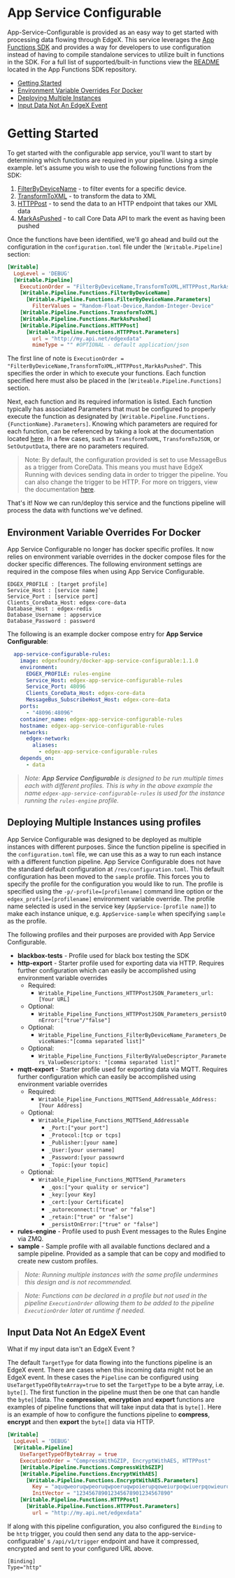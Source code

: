 # App Service Configurable

App-Service-Configurable is provided as an easy way to get started with processing data flowing through EdgeX. This service leverages the [App Functions SDK](https://github.com/edgexfoundry/app-functions-sdk-go) and provides a way for developers to use configuration instead of having to compile standalone services to utilize built in functions in the SDK. For a full list of supported/built-in functions view the [README](https://github.com/edgexfoundry/app-functions-sdk-go) located in the App Functions SDK repository. 

<!--ts-->

- [Getting Started](#getting-started)
- [Environment Variable Overrides For Docker](#environment-variable-overrides-for-docker)
- [Deploying Multiple Instances](#deploying-multiple-instances)
- [Input Data Not An EdgeX Event](#input-data-not-an-edgex-event)

 <!--te-->

# Getting Started 

To get started with the configurable app service, you'll want to start by determining which functions are required in your pipeline. Using a simple example.
let's assume you wish to use the following functions from the SDK:

1) [FilterByDeviceName](https://github.com/edgexfoundry/app-functions-sdk-go#filtering) - to filter events for a specific device.
2) [TransformToXML](https://github.com/edgexfoundry/app-functions-sdk-go#conversion) - to transform the data to XML
3) [HTTPPost](https://github.com/edgexfoundry/app-functions-sdk-go#export-functions) - to send the data to an HTTP endpoint that takes our XML data
4) [MarkAsPushed](https://github.com/edgexfoundry/app-functions-sdk-go/blob/master/README.md#CoreData-Functions) - to call Core Data API to mark the event as having been pushed

Once the functions have been identified, we'll go ahead and build out the configuration in the `configuration.toml` file under the `[Writable.Pipeline]` section:

```toml
[Writable]
  LogLevel = 'DEBUG'
  [Writable.Pipeline]
    ExecutionOrder = "FilterByDeviceName,TransformToXML,HTTPPost,MarkAsPushed"
    [Writable.Pipeline.Functions.FilterByDeviceName]
      [Writable.Pipeline.Functions.FilterByDeviceName.Parameters]
        FilterValues = "Random-Float-Device,Random-Integer-Device"
    [Writable.Pipeline.Functions.TransformToXML]
    [Writable.Pipeline.Functions.MarkAsPushed]
    [Writable.Pipeline.Functions.HTTPPost]
      [Writable.Pipeline.Functions.HTTPPost.Parameters]
        url = "http://my.api.net/edgexdata"
        mimeType = "" #OPTIONAL - default application/json
```

The first line of note is `ExecutionOrder = "FilterByDeviceName,TransformToXML,HTTPPost,MarkAsPushed"`. This specifies the order in which to execute your functions. Each function specified here must also be placed in the `[Writeable.Pipeline.Functions]` section. 

Next, each function and its required information is listed. Each function typically has associated Parameters that must be configured to properly execute the function as designated by `[Writable.Pipeline.Functions.{FunctionName}.Parameters]`. Knowing which parameters are required for each function, can be referenced by taking a look at the documentation located [here](https://github.com/edgexfoundry/app-functions-sdk-go#built-in-transformsfunctions).
In a few cases, such as `TransformToXML`, `TransformToJSON`, or `SetOutputData`, there are no parameters required.


> Note: By default, the configuration provided is set to use MessageBus as a trigger from CoreData. This means you must have EdgeX Running with devices sending data in order to trigger the pipeline. You can also change the trigger to be HTTP. For more on triggers, view the documentation [here](https://github.com/edgexfoundry/app-functions-sdk-go#triggers).

That's it! Now we can run/deploy this service and the functions pipeline will process the data with functions we've defined.

## Environment Variable Overrides For Docker

App Service Configurable no longer has docker specific profiles. It now relies on environment variable overrides in the docker compose files for the docker specific differences. The following environment settings are required in the compose files when using App Service Configurable.

```
EDGEX_PROFILE : [target profile]
Service_Host : [service name]
Service_Port : [service port]
Clients_CoreData_Host: edgex-core-data
Database_Host : edgex-redis
Database_Username : appservice
Database_Password : password
```

The following is an example docker compose entry for **App Service Configurable**:

```yaml
  app-service-configurable-rules:
    image: edgexfoundry/docker-app-service-configurable:1.1.0
    environment:
      EDGEX_PROFILE: rules-engine
      Service_Host: edgex-app-service-configurable-rules
      Service_Port: 48096
      Clients_CoreData_Host: edgex-core-data
      MessageBus_SubscribeHost_Host: edgex-core-data
    ports:
      - "48096:48096"
    container_name: edgex-app-service-configurable-rules
    hostname: edgex-app-service-configurable-rules
    networks:
      edgex-network:
        aliases:
          - edgex-app-service-configurable-rules
    depends_on:
      - data
```

> *Note: **App Service Configurable** is designed to be run multiple times each with different profiles. This is why in the above example the name `edgex-app-service-configurable-rules` is used for the instance running the `rules-engine` profile.*

## Deploying Multiple Instances using profiles

App Service Configurable was designed to be deployed as multiple instances with different purposes. Since the function pipeline is specified in the `configuration.toml` file, we can use this as a way to run each instance with a different function pipeline. App Service Configurable does not have the standard default configuration at `/res/configuration.toml`. This default configuration has been moved to the `sample` profile. This forces you to specify the profile for the configuration you would like to run. The profile is specified using the `-p/-profile=[profilename]` command line option or the `edgex_profile=[profilename]` environment variable override. The profile name selected is used in the service key (`AppService-[profile name]`) to make each instance unique, e.g. `AppService-sample` when specifying `sample` as the profile.

The following profiles and their purposes are provided with App Service Configurable. 

- **blackbox-tests** - Profile used for black box testing the SDK 
- **http-export** - Starter profile used for exporting data via HTTP. 
  Requires further configuration which can easily be accomplished using environment variable overrides
  - Required:
    - `Writable_Pipeline_Functions_HTTPPostJSON_Parameters_url:[Your URL]`
  - Optional: 
    - `Writable_Pipeline_Functions_HTTPPostJSON_Parameters_persistOnError:["true"/"false"]`
  - Optional: 
    - `Writable_Pipeline_Functions_FilterByDeviceName_Parameters_DeviceNames:"[comma separated list]"`
  - Optional: 
    - `Writable_Pipeline_Functions_FilterByValueDescriptor_Parameters_ValueDescriptors: "[comma separated list]"`
- **mqtt-export** - Starter profile used for exporting data via MQTT.
  Requires further configuration which can easily be accomplished using environment variable overrides
  - Required:
    - `Writable_Pipeline_Functions_MQTTSend_Addressable_Address:[Your Address]`
  - Optional: 
    - `Writable_Pipeline_Functions_MQTTSend_Addressable`
      - `_Port:["your port"]`
      - `_Protocol:[tcp or tcps]`  
      - `_Publisher:[your name]`
      - `_User:[your username]`
      - `_Password:[your passowrd`
      - `_Topic:[your topic]`
  - Optional: 
    - `Writable_Pipeline_Functions_MQTTSend_Parameters`
      - `_qos:["your quality or service"]`
      - `_key:[your Key]`  
      - `_cert:[your Certificate]`
      - `_autoreconnect:["true" or "false"]`
      - `_retain:["true" or "false"]`
      - `_persistOnError:["true" or "false"]`
- **rules-engine** - Profile used to push Event messages to the Rules Engine via ZMQ.
- **sample** - Sample profile with all available functions declared and a sample pipeline. Provided as a sample that can be copy and modified to create new custom profiles.

> *Note: Running multiple instances with the same profile undermines this design and is not recommended.*

> *Note: Functions can be declared in a profile but not used in the pipeline `ExecutionOrder` allowing them to be added to the pipeline `ExecutionOrder` later at runtime if needed.*

## Input Data Not An EdgeX Event

What if my input data isn't an EdgeX Event ?

The default `TargetType` for data flowing into the functions pipeline is an EdgeX event. There are cases when this incoming data might not be an EdgeX event. In these cases the `Pipeline` can be configured using `UseTargetTypeOfByteArray=true` to set the `TargetType` to be a byte array, i.e. `byte[]`. The first function in the pipeline must then be one that can handle the `byte[]`data. The **compression**,  **encryption** and **export** functions are examples of pipeline functions that will take input data that is `byte[]`. Here is an example of how to configure the functions pipeline to **compress**, **encrypt** and then **export** the  `byte[]` data via HTTP.

```toml
[Writable]
  LogLevel = 'DEBUG'
  [Writable.Pipeline]
    UseTargetTypeOfByteArray = true
    ExecutionOrder = "CompressWithGZIP, EncryptWithAES, HTTPPost"
    [Writable.Pipeline.Functions.CompressWithGZIP]
    [Writable.Pipeline.Functions.EncryptWithAES]
      [Writable.Pipeline.Functions.EncryptWithAES.Parameters]
        Key = "aquqweoruqwpeoruqwpoeruqwpoierupqoweiurpoqwiuerpqowieurqpowieurpoqiweuroipwqure"
        InitVector = "123456789012345678901234567890"
    [Writable.Pipeline.Functions.HTTPPost]
      [Writable.Pipeline.Functions.HTTPPost.Parameters]
        url = "http://my.api.net/edgexdata"
```

If along with this pipeline configuration, you also configured the `Binding` to be `http` trigger,  you could then send any data to the app-service-configurable' s `/api/v1/trigger` endpoint and have it compressed, encrypted and sent to your configured URL above.

```
[Binding]
Type="http"
```


